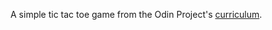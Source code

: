 A simple tic tac toe game from the Odin Project's [curriculum](http://www.theodinproject.com/courses/ruby-programming/lessons/oop?ref=lnav).
